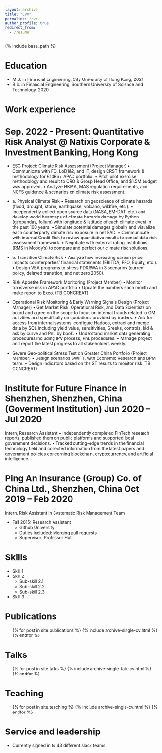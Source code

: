 ```yaml
---
layout: archive
title: "CVV"
permalink: /cv/
author_profile: true
redirect_from:
  - /resume
---
```


{% include base_path %}

Education
======
* M.S. in Financial Engineering, City University of Hong Kong, 2021
* B.S. in Financial Engineering, Southern University of Science and Technology, 2020

Work experience
======
# Sep. 2022 - Present: Quantitative Risk Analyst @ Natixis Corporate & Investment Banking, Hong Kong
  * ESG Project: Climate Risk Assessment (Project Manager)
    • Communicate with FO, LoD1&2, and IT, design CRST framework & methodology for €10Bn+ APAC portfolio.
    • Pitch pilot exercise methodology and result to CRO & Group Head Office, and $1.5M budget was approved.
    • Analyze HKMA, MAS regulation requirements, and NGFS guidance & scenarios on climate risk assessment.
  * a. Physical Climate Risk
    • Research on geoscience of climate hazards (flood, drought, storm, earthquake, volcano, wildfire, etc.).
    • Independently collect open source data (NASA, EM-DAT, etc.) and develop world heatmaps of climate hazards
    damage by Python (geopandas, folium) with longitude & latitude of each climate event in the past 100 years.
    • Simulate potential damages globally and visualize each counterparty climate risk exposure in net EAD.
    • Communicate with internal Credit Risk to review quantitative results to consolidate risk assessment framework.
    • Negotiate with external rating institutions (RMS in Moody’s) to compare and perfect our climate risk solutions.
  * b. Transition Climate Risk
    • Analyze how increasing carbon price impacts counterparties’ financial statements (EBITDA, FFO, Equity, etc.).
    • Design VBA programs to stress PD&RWA in 3 scenarios (current policy, delayed transition, and net zero 2050).

  * Risk Appetite Framework Monitoring (Project Member)
    • Monitor transverse risk in APAC portfolio
    • Update the numbers each month and make report to Exco. (TB CONCREAT)

  * Operational Risk Monitoring & Early Warning Signals Design (Project Manager)
    • Get Market Risk, Operational Risk, and Data Scientists on board and agree on the scope to focus on internal
    frauds related to GM activities and specifically on quotations provided by traders.
    • Ask for access from internal systems, configure Hadoop, extract and merge data by SQL including yield value,
    sensitivities, Greeks, controls, bid & ask by curve and PnL by book.
    • Understand market data generating procedures including IPV process, PnL procedures.
    • Manage project and report the latest progress to all stakeholders weekly.
    
  * Severe Geo-political Stress Test on Greater China Portfolio (Project Member)
    • Design scenarios SWIFT, with Economic Research and BPM team.
    • Design indicators based on the ST results to monitor risk (TB CONCREAT)


# Institute for Future Finance in Shenzhen, Shenzhen, China (Goverment Institution) Jun 2020 – Jul 2020
Intern, Research Assistant
• Independently completed FinTech research reports, published them on public platforms and supported local
government decisions.
• Tracked cutting-edge trends in the financial technology field and collected information from the latest papers
and government policies concerning blockchain, cryptocurrency, and artificial intelligence.

# Ping An Insurance (Group) Co. of China Ltd., Shenzhen, China Oct 2019 – Feb 2020
Intern, Risk Assistant in Systematic Risk Management Team


* Fall 2015: Research Assistant
  * Github University
  * Duties included: Merging pull requests
  * Supervisor: Professor Hub
  
Skills
======
* Skill 1
* Skill 2
  * Sub-skill 2.1
  * Sub-skill 2.2
  * Sub-skill 2.3
* Skill 3

Publications
======
  <ul>{% for post in site.publications %}
    {% include archive-single-cv.html %}
  {% endfor %}</ul>
  
Talks
======
  <ul>{% for post in site.talks %}
    {% include archive-single-talk-cv.html %}
  {% endfor %}</ul>
  
Teaching
======
  <ul>{% for post in site.teaching %}
    {% include archive-single-cv.html %}
  {% endfor %}</ul>
  
Service and leadership
======
* Currently signed in to 43 different slack teams

